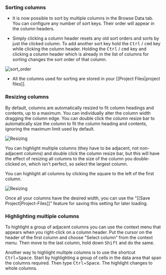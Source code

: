 ### Sorting columns
* It is now possible to sort by multiple columns in the Browse Data tab. You can configure any number of sort keys. Their order will appear in the column headers.

* Simply clicking a column header resets any old sort orders and sorts by just the clicked column. To add another sort key hold the <kbd>Ctrl</kbd> / <kbd>cmd</kbd> key while clicking the column header. Holding the <kbd>Ctrl</kbd> / <kbd>cmd</kbd> key and clicking a column header which is already in the list of columns for sorting changes the sort order of that column.

![sort_order](https://user-images.githubusercontent.com/3153504/76457366-f738c500-63d8-11ea-9252-4eec974ca6e1.png)

* All the columns used for sorting are stored in your [[Project Files|project files]].

### Resizing columns
By default, columns are automatically resized to fit column headings and contents, up to a maximum. You can individually alter the column width dragging the column edge.  You can double click the column resize bar to automatically size the column to fit the column heading and contents, ignoring the maximum limit used by default.

![Resizing](http://i.imgur.com/kAFNIHp.png)

You can highlight multiple columns (they have to be adjacent, not non-adjacent columns) and double click the column resize bar, but this will have the effect of resizing all columns to the size of the column you double-clicked on, which isn't perfect, so select the largest column.

You can highlight all columns by clicking the square to the left of the first column.

![Resizing](http://i.imgur.com/cObTIxM.png)

Once all your columns have the desired width, you can use the "[[Save Project|Project-Files]]" feature for saving this setting for later loading.

### Highlighting multiple columns
To highlight a group of adjacent columns you can use the context menu that appears when you right-click on a column header. Put the cursor on the header of the first column and choose "Select column" from the context menu. Then move to the last column, hold down <kbd>Shift</kbd> and do the same. 

Another way to highlight multiple columns is to use the shortcut <kbd>Ctrl</kbd>+<kbd>Space</kbd>. Start by highlighting a group of cells in the data area that span the columns required. Then type <kbd>Ctrl</kbd>+<kbd>Space</kbd>. The highlight changes to whole columns. 